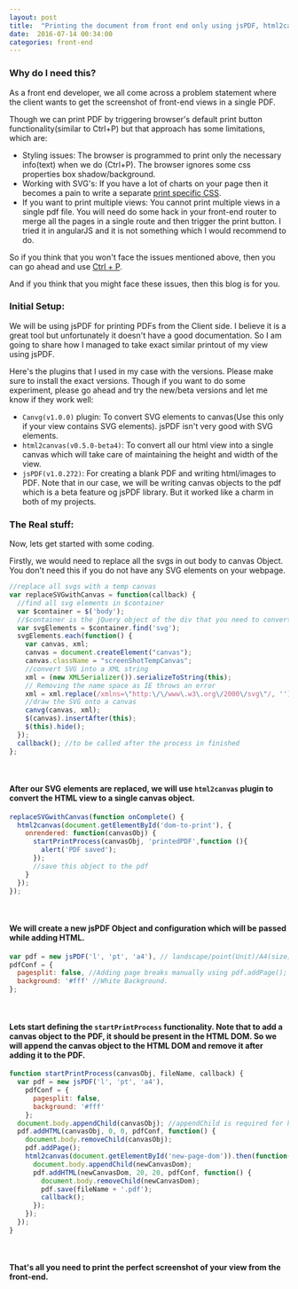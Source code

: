 ```yaml
---
layout: post
title:  "Printing the document from front end only using jsPDF, html2canvas"
date:  2016-07-14 00:34:00
categories: front-end
---
```


### Why do I need this?
As a front end developer, we all come across a problem statement where the client wants to get the screenshot of front-end views in a single PDF.

Though we can print PDF by triggering browser's default print button functionality(similar to Ctrl+P) but that approach has some limitations, which are:
* Styling issues: The browser is programmed to print only the necessary info(text) when we do (Ctrl+P). The browser ignores some css properties box shadow/background.
* Working with SVG's: If you have a lot of charts on your page then it becomes a pain to write a separate [print specific CSS](https://css-tricks.com/css-tricks-finally-gets-a-print-stylesheet/).
* If you want to print multiple views: You cannot print multiple views in a single pdf file. You will need do some hack in your front-end router to merge all the pages in a single route and then trigger the print button. I tried it in angularJS and it is not something which I would recommend to do.

So if you think that you won't face the issues mentioned above, then you can go ahead and use [Ctrl + P](https://css-tricks.com/css-tricks-finally-gets-a-print-stylesheet/).

And if you think that you might face these issues, then this blog is for you.

### Initial Setup:
We will be using jsPDF for printing PDFs from the Client side. I believe it is a great tool but unfortunately it doesn't have a good documentation. So I am going to share how I managed to take exact similar printout of my view using jsPDF.

Here's the plugins that I used in my case with the versions. Please make sure to install the exact versions. Though if you want to do some experiment, please go ahead and try the new/beta versions and let me know if they work well:

*  `Canvg(v1.0.0)` plugin: To convert SVG elements to canvas(Use this only if your view contains SVG elements). jsPDF isn't very good with SVG elements.
*  `html2canvas(v0.5.0-beta4)`: To convert all our html view into a single canvas which will take care of maintaining the height and width of the view.
*  `jsPDF(v1.0.272)`: For creating a blank PDF and writing html/images to PDF. Note that in our case, we will be writing canvas objects to the pdf which is a beta feature og jsPDF library. But it worked like a charm in both of my projects.

### The Real stuff:
Now, lets get started with some coding.

Firstly, we would need to replace all the svgs in out body to canvas Object. You don't need this if you do not have any SVG elements on your webpage.

```javascript
//replace all svgs with a temp canvas
var replaceSVGwithCanvas = function(callback) {
  //find all svg elements in $container
  var $container = $('body');
  //$container is the jQuery object of the div that you need to convert to image. This div may contain highcharts along with other child divs, etc
  var svgElements = $container.find('svg');
  svgElements.each(function() {
    var canvas, xml;
    canvas = document.createElement("canvas");
    canvas.className = "screenShotTempCanvas";
    //convert SVG into a XML string
    xml = (new XMLSerializer()).serializeToString(this);
    // Removing the name space as IE throws an error
    xml = xml.replace(/xmlns=\"http:\/\/www\.w3\.org\/2000\/svg\"/, '');
    //draw the SVG onto a canvas
    canvg(canvas, xml);
    $(canvas).insertAfter(this);
    $(this).hide();
  });
  callback(); //to be called after the process in finished
};
```

<br/>

#### After our SVG elements are replaced, we will use `html2canvas` plugin to convert the HTML view to a single canvas object.

```javascript
replaceSVGwithCanvas(function onComplete() {
  html2canvas(document.getElementById('dom-to-print'), {
    onrendered: function(canvasObj) {
      startPrintProcess(canvasObj, 'printedPDF',function (){
        alert('PDF saved');
      });
      //save this object to the pdf
    }
  });
});
```
<br/>

#### We will create a new jsPDF Object and configuration which will be passed while adding HTML.

```javascript
var pdf = new jsPDF('l', 'pt', 'a4'), // landscape/point(Unit)/A4(size)
pdfConf = {
  pagesplit: false, //Adding page breaks manually using pdf.addPage();
  background: '#fff' //White Background.
};
```
<br/>

#### Lets start defining the `startPrintProcess` functionality. Note that to add a canvas object to the PDF, it should be present in the HTML DOM. So we will append the canvas object to the HTML DOM and remove it after adding it to the PDF.


```javascript
function startPrintProcess(canvasObj, fileName, callback) {
  var pdf = new jsPDF('l', 'pt', 'a4'),
    pdfConf = {
      pagesplit: false,
      background: '#fff'
    };
  document.body.appendChild(canvasObj); //appendChild is required for html to add page in pdf
  pdf.addHTML(canvasObj, 0, 0, pdfConf, function() {
    document.body.removeChild(canvasObj);
    pdf.addPage();
    html2canvas(document.getElementById('new-page-dom')).then(function(newCanvasDom) { //render the dom to be printed on the second page
      document.body.appendChild(newCanvasDom);
      pdf.addHTML(newCanvasDom, 20, 20, pdfConf, function() {
        document.body.removeChild(newCanvasDom);
        pdf.save(fileName + '.pdf');
        callback();
      });
    });
  });
}
```
<br/>

#### That's all you need to print the perfect screenshot of your view from the front-end.
